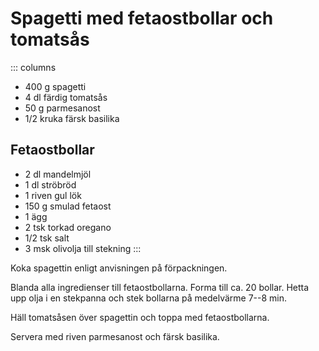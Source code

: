 # Spagetti med fetaostbollar och tomatsås

::: columns
- 400 g spagetti
- 4 dl färdig tomatsås
- 50 g parmesanost
- 1/2 kruka färsk basilika

## Fetaostbollar
- 2 dl mandelmjöl
- 1 dl ströbröd
- 1 riven gul lök
- 150 g smulad fetaost
- 1 ägg
- 2 tsk torkad oregano
- 1/2 tsk salt
- 3 msk olivolja till stekning
:::

Koka spagettin enligt anvisningen på förpackningen.

Blanda alla ingredienser till fetaostbollarna. Forma till ca. 20 bollar. Hetta upp olja i
en stekpanna och stek bollarna på medelvärme 7--8 min.

Häll tomatsåsen över spagettin och toppa med fetaostbollarna.

Servera med riven parmesanost och färsk basilika.